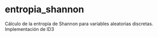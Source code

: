 # entropia_shannon
Cálculo de la entropía de Shannon para variables aleatorias discretas. Implementación de ID3
